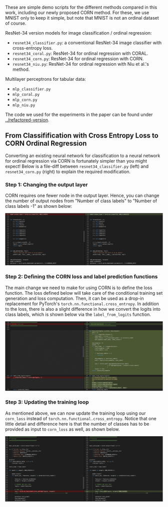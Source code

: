 These are simple demo scripts for the different methods compared in this work, including our newly proposed CORN method. For these, we use MNIST only to keep it simple, but note that MNIST is not an ordinal dataset of course.



ResNet-34 version models for image classification / ordinal regression:

- `resnet34_classifier.py`: a conventional ResNet-34 image classifier with cross-entropy loss.
- `resnet34_coral.py`: ResNet-34 for ordinal regression with CORAL.
- `resnet34_corn.py`: ResNet-34 for ordinal regression with CORN.
- `resnet34_niu.py`: ResNet-34 for ordinal regression with Niu et al.'s method.



Multilayer perceptrons for tabular data:

- `mlp_classifier.py`
- `mlp_coral.py`
- `mlp_corn.py`
- `mlp_niu.py`



The code we used for the experiments in the paper can be found under [../refactored-version](../refactored-version).



## From Classifification with Cross Entropy Loss to CORN Ordinal Regression



Converting an existing neural network for classification to a neural network for ordinal regression via CORN is fortunately simpler than you might expect! Below is a file-diff between `resnet34_classifier.py` (left) and `resnet34_corn.py` (right) to explain the required modification.



### Step 1: Changing the output layer

CORN requires one fewer node in the output layer. Hence, you can change the number of output nodes from "Number of class labels" to "Number of class labels -1" as shown below:



![](images/xentr-corn-1.png)

### Step 2: Defining the CORN loss and label prediction functions

The main change we need to make for using CORN is to define the loss function. The loss defined below will take care of the conditional training set generation and loss computation. Then, it can be used as a drop-in replacement for PyTorch's `torch.nn.functional.cross_entropy`. In addition to the loss, there is also a slight difference in how we convert the logits into class labels, which is shown below via the `label_from_logits` function.



![](images/xentr-corn-2.png)



### Step 3: Updating the training loop

As mentioned above, we can now update the training loop using our `corn_loss` instead of `torch.nn.functional.cross_entropy`. Notice that one little detail and difference here is that the number of classes has to be provided as input to `corn_loss` as well, as shown below.



![](images/xentr-corn-3.png)

